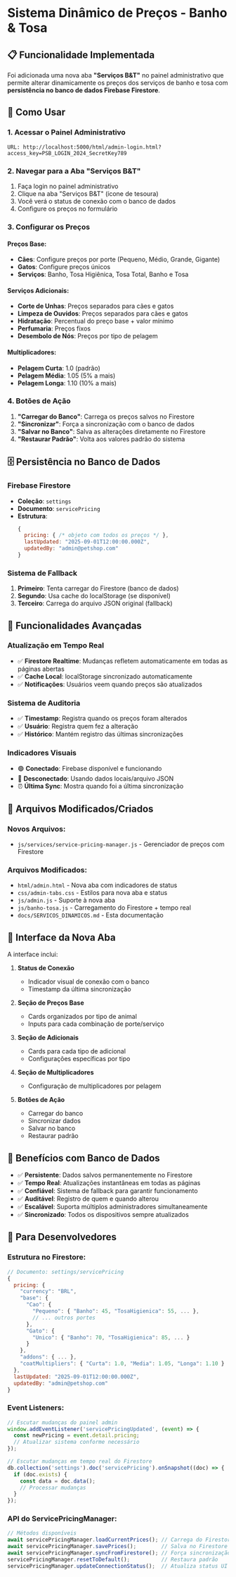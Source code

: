 # Sistema Dinâmico de Preços - Banho & Tosa

## 📋 Funcionalidade Implementada

Foi adicionada uma nova aba **"Serviços B&T"** no painel administrativo que permite alterar dinamicamente os preços dos serviços de banho e tosa com **persistência no banco de dados Firebase Firestore**.

## 🎯 Como Usar

### 1. Acessar o Painel Administrativo

```
URL: http://localhost:5000/html/admin-login.html?access_key=PSB_LOGIN_2024_SecretKey789
```

### 2. Navegar para a Aba "Serviços B&T"

1. Faça login no painel administrativo
2. Clique na aba "Serviços B&T" (ícone de tesoura)
3. Você verá o status de conexão com o banco de dados
4. Configure os preços no formulário

### 3. Configurar os Preços

#### Preços Base:
- **Cães**: Configure preços por porte (Pequeno, Médio, Grande, Gigante)
- **Gatos**: Configure preços únicos
- **Serviços**: Banho, Tosa Higiênica, Tosa Total, Banho e Tosa

#### Serviços Adicionais:
- **Corte de Unhas**: Preços separados para cães e gatos
- **Limpeza de Ouvidos**: Preços separados para cães e gatos
- **Hidratação**: Percentual do preço base + valor mínimo
- **Perfumaria**: Preços fixos
- **Desembolo de Nós**: Preços por tipo de pelagem

#### Multiplicadores:
- **Pelagem Curta**: 1.0 (padrão)
- **Pelagem Média**: 1.05 (5% a mais)
- **Pelagem Longa**: 1.10 (10% a mais)

### 4. Botões de Ação

1. **"Carregar do Banco"**: Carrega os preços salvos no Firestore
2. **"Sincronizar"**: Força a sincronização com o banco de dados
3. **"Salvar no Banco"**: Salva as alterações diretamente no Firestore
4. **"Restaurar Padrão"**: Volta aos valores padrão do sistema

## 🗄️ Persistência no Banco de Dados

### Firebase Firestore
- **Coleção**: `settings`
- **Documento**: `servicePricing`
- **Estrutura**:
  ```javascript
  {
    pricing: { /* objeto com todos os preços */ },
    lastUpdated: "2025-09-01T12:00:00.000Z",
    updatedBy: "admin@petshop.com"
  }
  ```

### Sistema de Fallback
1. **Primeiro**: Tenta carregar do Firestore (banco de dados)
2. **Segundo**: Usa cache do localStorage (se disponível)
3. **Terceiro**: Carrega do arquivo JSON original (fallback)

## 🔄 Funcionalidades Avançadas

### Atualização em Tempo Real
- ✅ **Firestore Realtime**: Mudanças refletem automaticamente em todas as páginas abertas
- ✅ **Cache Local**: localStorage sincronizado automaticamente
- ✅ **Notificações**: Usuários veem quando preços são atualizados

### Sistema de Auditoria
- ✅ **Timestamp**: Registra quando os preços foram alterados
- ✅ **Usuário**: Registra quem fez a alteração
- ✅ **Histórico**: Mantém registro das últimas sincronizações

### Indicadores Visuais
- 🟢 **Conectado**: Firebase disponível e funcionando
- 🔴 **Desconectado**: Usando dados locais/arquivo JSON
- ⏰ **Última Sync**: Mostra quando foi a última sincronização

## 📂 Arquivos Modificados/Criados

### Novos Arquivos:
- `js/services/service-pricing-manager.js` - Gerenciador de preços com Firestore

### Arquivos Modificados:
- `html/admin.html` - Nova aba com indicadores de status
- `css/admin-tabs.css` - Estilos para nova aba e status
- `js/admin.js` - Suporte à nova aba
- `js/banho-tosa.js` - Carregamento do Firestore + tempo real
- `docs/SERVICOS_DINAMICOS.md` - Esta documentação

## 🎨 Interface da Nova Aba

A interface inclui:

1. **Status de Conexão**
   - Indicador visual de conexão com o banco
   - Timestamp da última sincronização

2. **Seção de Preços Base**
   - Cards organizados por tipo de animal
   - Inputs para cada combinação de porte/serviço

3. **Seção de Adicionais**
   - Cards para cada tipo de adicional
   - Configurações específicas por tipo

4. **Seção de Multiplicadores**
   - Configuração de multiplicadores por pelagem

5. **Botões de Ação**
   - Carregar do banco
   - Sincronizar dados
   - Salvar no banco
   - Restaurar padrão

## 🚀 Benefícios com Banco de Dados

- ✅ **Persistente**: Dados salvos permanentemente no Firestore
- ✅ **Tempo Real**: Atualizações instantâneas em todas as páginas
- ✅ **Confiável**: Sistema de fallback para garantir funcionamento
- ✅ **Auditável**: Registro de quem e quando alterou
- ✅ **Escalável**: Suporta múltiplos administradores simultaneamente
- ✅ **Sincronizado**: Todos os dispositivos sempre atualizados

## 🔧 Para Desenvolvedores

### Estrutura no Firestore:

```javascript
// Documento: settings/servicePricing
{
  pricing: {
    "currency": "BRL",
    "base": {
      "Cao": {
        "Pequeno": { "Banho": 45, "TosaHigienica": 55, ... },
        // ... outros portes
      },
      "Gato": {
        "Unico": { "Banho": 70, "TosaHigienica": 85, ... }
      }
    },
    "addons": { ... },
    "coatMultipliers": { "Curta": 1.0, "Media": 1.05, "Longa": 1.10 }
  },
  lastUpdated: "2025-09-01T12:00:00.000Z",
  updatedBy: "admin@petshop.com"
}
```

### Event Listeners:

```javascript
// Escutar mudanças do painel admin
window.addEventListener('servicePricingUpdated', (event) => {
  const newPricing = event.detail.pricing;
  // Atualizar sistema conforme necessário
});

// Escutar mudanças em tempo real do Firestore
db.collection('settings').doc('servicePricing').onSnapshot((doc) => {
  if (doc.exists) {
    const data = doc.data();
    // Processar mudanças
  }
});
```

### API do ServicePricingManager:

```javascript
// Métodos disponíveis
await servicePricingManager.loadCurrentPrices(); // Carrega do Firestore
await servicePricingManager.savePrices();        // Salva no Firestore
await servicePricingManager.syncFromFirestore(); // Força sincronização
servicePricingManager.resetToDefault();          // Restaura padrão
servicePricingManager.updateConnectionStatus();  // Atualiza status UI
```
